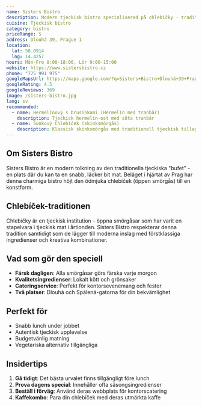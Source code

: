 ```yaml
---
name: Sisters Bistro
description: Modern tjeckisk bistro specialiserad på chlebíčky - traditionella smörgåsar med kreativa toppings
cuisine: Tjeckisk bistro
category: bistro
priceRange: $
address: Dlouhá 39, Prague 1
location:
  lat: 50.0914
  lng: 14.4257
hours: Mån-Fre 8:00-18:00, Lör 9:00-15:00
website: https://www.sistersbistro.cz
phone: "775 991 975"
googleMapsUrl: https://maps.google.com/?q=Sisters+Bistro+Dlouhá+39+Prague
googleRating: 4.5
googleReviews: 369
image: /sisters-bistro.jpg
lang: sv
recommended:
  - name: Hermelínový s brusinkami (Hermelín med tranbär)
    description: Tjeckisk hermelín-ost med söta tranbär
  - name: Šunkový Chlebíček (skinksmörgås)
    description: Klassisk skinksmörgås med traditionell tjeckisk tillagning
---
```


## Om Sisters Bistro

Sisters Bistro är en modern tolkning av den traditionella tjeckiska "bufet" - en plats där du kan ta en snabb, läcker bit mat. Beläget i hjärtat av Prag har denna charmiga bistro höjt den ödmjuka chlebíček (öppen smörgås) till en konstform.

## Chlebíček-traditionen

Chlebíčky är en tjeckisk institution - öppna smörgåsar som har varit en stapelvara i tjeckisk mat i årtionden. Sisters Bistro respekterar denna tradition samtidigt som de lägger till moderna inslag med förstklassiga ingredienser och kreativa kombinationer.

## Vad som gör den speciell

- **Färsk dagligen**: Alla smörgåsar görs färska varje morgon
- **Kvalitetsingredienser**: Lokalt kött och grönsaker
- **Cateringservice**: Perfekt för kontorsevenemang och fester
- **Två platser**: Dlouhá och Spálená-gatorna för din bekvämlighet

## Perfekt för

- Snabb lunch under jobbet
- Autentisk tjeckisk upplevelse
- Budgetvänlig matning
- Vegetariska alternativ tillgängliga

## Insidertips

1. **Gå tidigt**: Det bästa urvalet finns tillgängligt före lunch
2. **Prova dagens special**: Innehåller ofta säsongsingredienser
3. **Beställ i förväg**: Använd deras webbplats för kontorscatering
4. **Kaffekombo**: Para din chlebíček med deras utmärkta kaffe